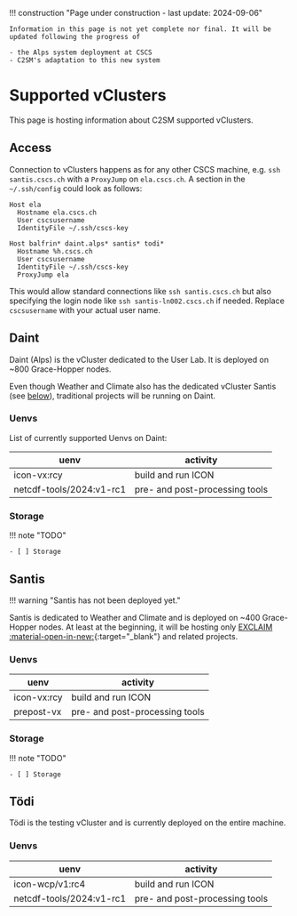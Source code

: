 !!! construction "Page under construction - last update: 2024-09-06"

    Information in this page is not yet complete nor final. It will be updated following the progress of

    - the Alps system deployment at CSCS
    - C2SM's adaptation to this new system

# Supported vClusters

This page is hosting information about C2SM supported vClusters. 

## Access

Connection to vClusters happens as for any other CSCS machine, e.g. `ssh santis.cscs.ch` with a `ProxyJump` on `ela.cscs.ch`.
A section in the `~/.ssh/config` could look as follows:

```config title="~/.ssh.config"
Host ela
  Hostname ela.cscs.ch
  User cscsusername
  IdentityFile ~/.ssh/cscs-key

Host balfrin* daint.alps* santis* todi*
  Hostname %h.cscs.ch
  User cscsusername
  IdentityFile ~/.ssh/cscs-key
  ProxyJump ela
```

This would allow standard connections like `ssh santis.cscs.ch` but also specifying the login node like `ssh santis-ln002.cscs.ch` if needed.
Replace `cscsusername` with your actual user name.

## Daint

Daint (Alps) is the vCluster dedicated to the User Lab. It is deployed on ~800 Grace-Hopper nodes.

Even though Weather and Climate also has the dedicated vCluster Santis (see [below](#santis)), traditional projects will be running on Daint.

### Uenvs

List of currently supported Uenvs on Daint:

| uenv                     | activity                       |
|--------------------------|--------------------------------|
| icon-vx:rcy              | build and run ICON             |
| netcdf-tools/2024:v1-rc1 | pre- and post-processing tools |

### Storage

!!! note "TODO"

    - [ ] Storage

## Santis

!!! warning "Santis has not been deployed yet."

Santis is dedicated to Weather and Climate and is deployed on ~400 Grace-Hopper nodes. At least at the beginning, it will be hosting only [EXCLAIM :material-open-in-new:](https://c2sm.ethz.ch/research/exclaim.html){:target="_blank"} and related projects.

### Uenvs

| uenv                     | activity                       |
|--------------------------|--------------------------------|
| icon-vx:rcy              | build and run ICON             |
| prepost-vx               | pre- and post-processing tools |

### Storage

!!! note "TODO"

    - [ ] Storage


## Tödi

Tödi is the testing vCluster and is currently deployed on the entire machine.

### Uenvs

| uenv                     | activity                       |
|--------------------------|--------------------------------|
| icon-wcp/v1:rc4          | build and run ICON             |
| netcdf-tools/2024:v1-rc1 | pre- and post-processing tools |
